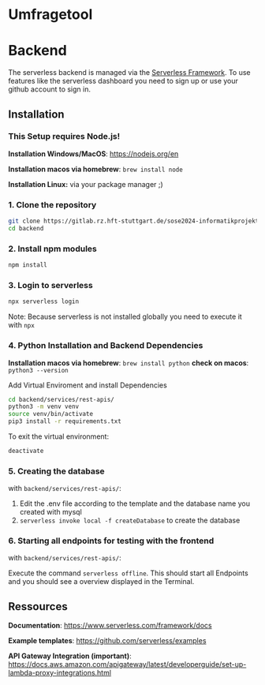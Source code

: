# Umfragetool

# Backend
The serverless backend is managed via the [Serverless Framework](https://www.serverless.com/). To use features like the serverless dashboard you need to sign up or use your github account to sign in.

## Installation
### This Setup requires <b>Node.js</b>!

**Installation Windows/MacOS**: https://nodejs.org/en

**Installation macos via homebrew**: `brew install node`

**Installation Linux:** via your package manager ;)


### 1. Clone the repository
```bash
git clone https://gitlab.rz.hft-stuttgart.de/sose2024-informatikprojekt-2/umfragetool.git
cd backend
```

### 2. Install npm modules
```bash
npm install
```

### 3. Login to serverless
```bash
npx serverless login
```
Note: Because serverless is not installed globally you need to execute it with `npx`

### 4. Python Installation and Backend Dependencies
**Installation macos via homebrew**: `brew install python`
**check on macos**: `python3 --version`

Add Virtual Enviroment and install Dependencies
```bash
cd backend/services/rest-apis/
python3 -m venv venv
source venv/bin/activate
pip3 install -r requirements.txt
```
To exit the virtual environment:
```bash
deactivate
```

### 5. Creating the database
with `backend/services/rest-apis/`:

1. Edit the .env file according to the template and the database name you created with mysql
2. ```serverless invoke local -f createDatabase``` to create the database


### 6. Starting all endpoints for testing with the frontend
with `backend/services/rest-apis/`:

Execute the command `serverless offline`. This should start all Endpoints and you should see a overview displayed in the Terminal.


## Ressources

**Documentation**: https://www.serverless.com/framework/docs

**Example templates**: https://github.com/serverless/examples

**API Gateway Integration (important)**: https://docs.aws.amazon.com/apigateway/latest/developerguide/set-up-lambda-proxy-integrations.html
